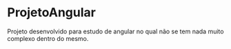 # ProjetoAngular
Projeto desenvolvido para estudo de angular no qual não se tem nada muito complexo dentro do mesmo.

